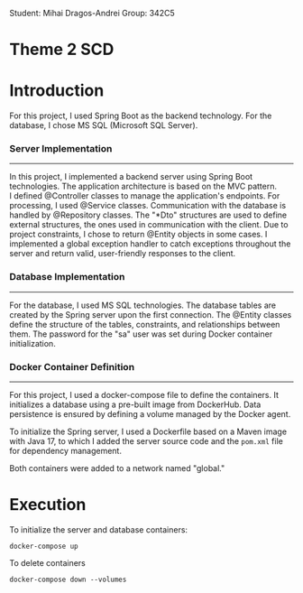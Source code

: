 Student: Mihai Dragos-Andrei
Group: 342C5

# Theme 2 SCD


# Introduction

For this project, I used Spring Boot as the backend technology. For the database, I chose MS SQL (Microsoft SQL Server).


### **Server Implementation**

---
In this project, I implemented a backend server using Spring Boot technologies. The application architecture is based on the MVC pattern.  
I defined @Controller classes to manage the application's endpoints. For processing, I used @Service classes. Communication with the database is handled by @Repository classes.
The "*Dto" structures are used to define external structures, the ones used in communication with the client. Due to project constraints, I chose to return @Entity objects in some cases.
I implemented a global exception handler to catch exceptions throughout the server and return valid, user-friendly responses to the client.

### **Database Implementation**

---
For the database, I used MS SQL technologies. The database tables are created by the Spring server upon the first connection. The @Entity classes define the structure of the tables, constraints, and relationships between them. The password for the "sa" user was set during Docker container initialization.



### **Docker Container Definition**

---
For this project, I used a docker-compose file to define the containers. It initializes a database using a pre-built image from DockerHub. Data persistence is ensured by defining a volume managed by the Docker agent.

To initialize the Spring server, I used a Dockerfile based on a Maven image with Java 17, to which I added the server source code and the `pom.xml` file for dependency management.

Both containers were added to a network named "global."


# Execution

To initialize the server and database containers:

    docker-compose up

To delete containers 
    
    docker-compose down --volumes
